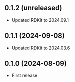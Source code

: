 ## 0.1.2 (unreleased)

- Updated RDKit to 2024.09.1

## 0.1.1 (2024-09-08)

- Updated RDKit to 2024.03.6

## 0.1.0 (2024-08-09)

- First release
